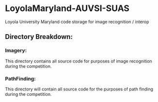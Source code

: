 # LoyolaMaryland-AUVSI-SUAS
Loyola University Maryland code storage for image recognition / interop

## Directory Breakdown:

### Imagery:
This directory contains all source code for purposes of image recognition during the competition.

### PathFinding:
This directory will contain all source code for the purposes of path finding during the competition.
